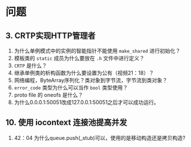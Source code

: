 # 问题

## 3. CRTP实现HTTP管理者

1. 为什么单例模式中的实例的智能指针不能使用 `make_shared` 进行初始化？
2. 模板类的 `static` 成员为什么要放在 `.h` 文件中进行定义？
3. `CRTP` 是什么？
4. 继承单例类的析构函数为什么要设置为公有（视频21：18）？
5. 网络编程，ByteArray序列化？类对象到字节流，字节流到类对象？
6. `error_code` 类型为什么可以当作 `bool` 类型使用？
7. proto file 的 oneofs 是什么？ 
8. 为什么0.0.0.1:50051改成127.0.0.1:50051之后才可以成功运行。

## 10. 使用 iocontext 连接池提高并发

1. 42：04 为什么queue.push(_stub)可以，使用的是移动构造还是拷贝构造?